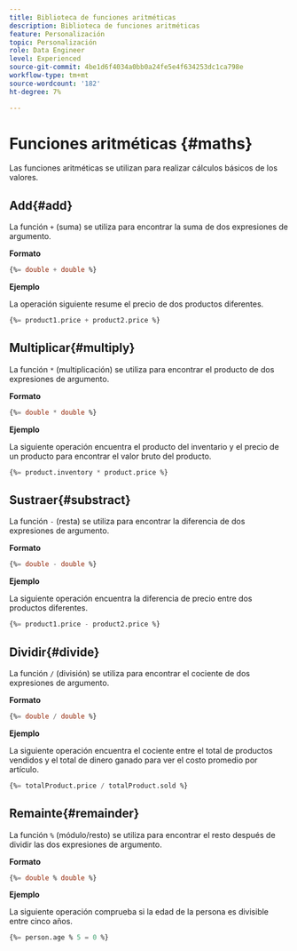 ```yaml
---
title: Biblioteca de funciones aritméticas
description: Biblioteca de funciones aritméticas
feature: Personalización
topic: Personalización
role: Data Engineer
level: Experienced
source-git-commit: 4be1d6f4034a0bb0a24fe5e4f634253dc1ca798e
workflow-type: tm+mt
source-wordcount: '182'
ht-degree: 7%

---
```


# Funciones aritméticas {#maths}

Las funciones aritméticas se utilizan para realizar cálculos básicos de los valores.

## Add{#add}

La función `+` (suma) se utiliza para encontrar la suma de dos expresiones de argumento.

**Formato**

```sql
{%= double + double %}
```

**Ejemplo**

La operación siguiente resume el precio de dos productos diferentes.

```sql
{%= product1.price + product2.price %}
```

## Multiplicar{#multiply}

La función `*` (multiplicación) se utiliza para encontrar el producto de dos expresiones de argumento.

**Formato**

```sql
{%= double * double %}
```

**Ejemplo**

La siguiente operación encuentra el producto del inventario y el precio de un producto para encontrar el valor bruto del producto.

```sql
{%= product.inventory * product.price %}
```

## Sustraer{#substract}

La función `-` (resta) se utiliza para encontrar la diferencia de dos expresiones de argumento.

**Formato**

```sql
{%= double - double %}
```

**Ejemplo**

La siguiente operación encuentra la diferencia de precio entre dos productos diferentes.

```sql
{%= product1.price - product2.price %}
```

## Dividir{#divide}

La función `/` (división) se utiliza para encontrar el cociente de dos expresiones de argumento.

**Formato**

```sql
{%= double / double %}
```

**Ejemplo**

La siguiente operación encuentra el cociente entre el total de productos vendidos y el total de dinero ganado para ver el costo promedio por artículo.

```sql
{%= totalProduct.price / totalProduct.sold %}
```

## Remainte{#remainder}

La función `%` (módulo/resto) se utiliza para encontrar el resto después de dividir las dos expresiones de argumento.

**Formato**

```sql
{%= double % double %}
```

**Ejemplo**

La siguiente operación comprueba si la edad de la persona es divisible entre cinco años.

```sql
{%= person.age % 5 = 0 %}
```
